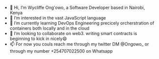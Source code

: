 - 👋 Hi, I’m Wycliffe Ong'owo, a Software Developer based in Nairobi, Kenya
- 👀 I’m interested in the vast JavaScript language
- 🌱 I’m currently learning DevOps Engineering precicely orcherstration of containers both locally and in the cloud
- 💞️ I’m looking to collaborate on web3. writing smart contracts is beginning to kick in nicely😄
- 📫 For now you couls reach me through my twitter DM @Ongowo_ or through my number +254707022500 on Whatsapp

